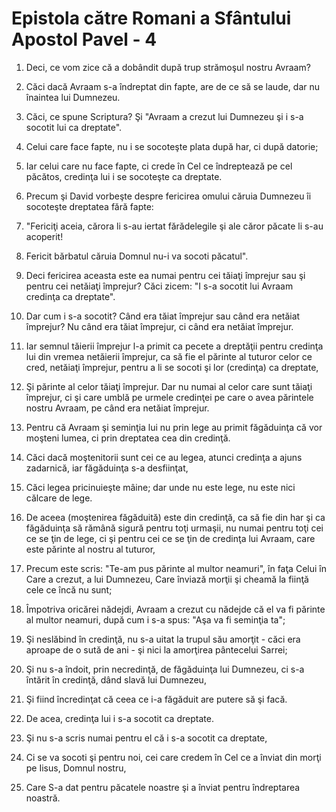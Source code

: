 # Epistola c&#259;tre Romani a Sf&#226;ntului Apostol Pavel - 4

1. Deci, ce vom zice că a dobândit după trup strămoşul nostru Avraam? 

2. Căci dacă Avraam s-a îndreptat din fapte, are de ce să se laude, dar nu înaintea lui Dumnezeu. 

3. Căci, ce spune Scriptura? Şi "Avraam a crezut lui Dumnezeu şi i s-a socotit lui ca dreptate". 

4. Celui care face fapte, nu i se socoteşte plata după har, ci după datorie; 

5. Iar celui care nu face fapte, ci crede în Cel ce îndreptează pe cel păcătos, credinţa lui i se socoteşte ca dreptate. 

6. Precum şi David vorbeşte despre fericirea omului căruia Dumnezeu îi socoteşte dreptatea fără fapte: 

7. "Fericiţi aceia, cărora li s-au iertat fărădelegile şi ale căror păcate li s-au acoperit! 

8. Fericit bărbatul căruia Domnul nu-i va socoti păcatul". 

9. Deci fericirea aceasta este ea numai pentru cei tăiaţi împrejur sau şi pentru cei netăiaţi împrejur? Căci zicem: "I s-a socotit lui Avraam credinţa ca dreptate". 

10. Dar cum i s-a socotit? Când era tăiat împrejur sau când era netăiat împrejur? Nu când era tăiat împrejur, ci când era netăiat împrejur. 

11. Iar semnul tăierii împrejur l-a primit ca pecete a dreptăţii pentru credinţa lui din vremea netăierii împrejur, ca să fie el părinte al tuturor celor ce cred, netăiaţi împrejur, pentru a li se socoti şi lor (credinţa) ca dreptate, 

12. Şi părinte al celor tăiaţi împrejur. Dar nu numai al celor care sunt tăiaţi împrejur, ci şi care umblă pe urmele credinţei pe care o avea părintele nostru Avraam, pe când era netăiat împrejur. 

13. Pentru că Avraam şi seminţia lui nu prin lege au primit făgăduinţa că vor moşteni lumea, ci prin dreptatea cea din credinţă. 

14. Căci dacă moştenitorii sunt cei ce au legea, atunci credinţa a ajuns zadarnică, iar făgăduinţa s-a desfiinţat, 

15. Căci legea pricinuieşte mâine; dar unde nu este lege, nu este nici călcare de lege. 

16. De aceea (moştenirea făgăduită) este din credinţă, ca să fie din har şi ca făgăduinţa să rămână sigură pentru toţi urmaşii, nu numai pentru toţi cei ce se ţin de lege, ci şi pentru cei ce se ţin de credinţa lui Avraam, care este părinte al nostru al tuturor, 

17. Precum este scris: "Te-am pus părinte al multor neamuri", în faţa Celui în Care a crezut, a lui Dumnezeu, Care înviază morţii şi cheamă la fiinţă cele ce încă nu sunt; 

18. Împotriva oricărei nădejdi, Avraam a crezut cu nădejde că el va fi părinte al multor neamuri, după cum i s-a spus: "Aşa va fi seminţia ta"; 

19. Şi neslăbind în credinţă, nu s-a uitat la trupul său amorţit - căci era aproape de o sută de ani - şi nici la amorţirea pântecelui Sarrei; 

20. Şi nu s-a îndoit, prin necredinţă, de făgăduinţa lui Dumnezeu, ci s-a întărit în credinţă, dând slavă lui Dumnezeu, 

21. Şi fiind încredinţat că ceea ce i-a făgăduit are putere să şi facă. 

22. De acea, credinţa lui i s-a socotit ca dreptate. 

23. Şi nu s-a scris numai pentru el că i s-a socotit ca dreptate, 

24. Ci se va socoti şi pentru noi, cei care credem în Cel ce a înviat din morţi pe Iisus, Domnul nostru, 

25. Care S-a dat pentru păcatele noastre şi a înviat pentru îndreptarea noastră. 

